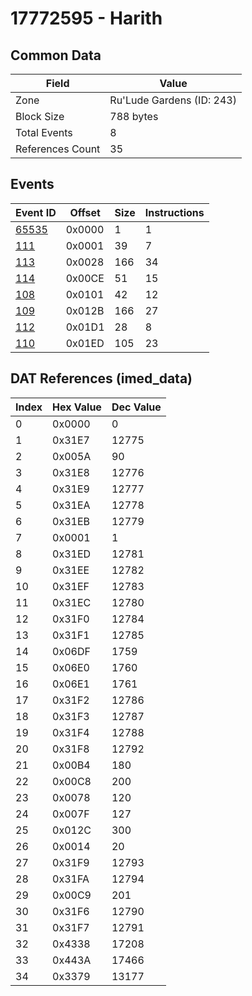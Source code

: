# 17772595 - Harith

## Common Data

| Field            | Value                     |
|------------------|---------------------------|
| Zone             | Ru'Lude Gardens (ID: 243) |
| Block Size       | 788 bytes                 |
| Total Events     | 8                         |
| References Count | 35                        |

## Events

| Event ID            | Offset   |   Size |   Instructions |
|---------------------|----------|--------|----------------|
| [65535](./65535.md) | 0x0000   |      1 |              1 |
| [111](./111.md)     | 0x0001   |     39 |              7 |
| [113](./113.md)     | 0x0028   |    166 |             34 |
| [114](./114.md)     | 0x00CE   |     51 |             15 |
| [108](./108.md)     | 0x0101   |     42 |             12 |
| [109](./109.md)     | 0x012B   |    166 |             27 |
| [112](./112.md)     | 0x01D1   |     28 |              8 |
| [110](./110.md)     | 0x01ED   |    105 |             23 |

## DAT References (imed_data)

|   Index | Hex Value   |   Dec Value |
|---------|-------------|-------------|
|       0 | 0x0000      |           0 |
|       1 | 0x31E7      |       12775 |
|       2 | 0x005A      |          90 |
|       3 | 0x31E8      |       12776 |
|       4 | 0x31E9      |       12777 |
|       5 | 0x31EA      |       12778 |
|       6 | 0x31EB      |       12779 |
|       7 | 0x0001      |           1 |
|       8 | 0x31ED      |       12781 |
|       9 | 0x31EE      |       12782 |
|      10 | 0x31EF      |       12783 |
|      11 | 0x31EC      |       12780 |
|      12 | 0x31F0      |       12784 |
|      13 | 0x31F1      |       12785 |
|      14 | 0x06DF      |        1759 |
|      15 | 0x06E0      |        1760 |
|      16 | 0x06E1      |        1761 |
|      17 | 0x31F2      |       12786 |
|      18 | 0x31F3      |       12787 |
|      19 | 0x31F4      |       12788 |
|      20 | 0x31F8      |       12792 |
|      21 | 0x00B4      |         180 |
|      22 | 0x00C8      |         200 |
|      23 | 0x0078      |         120 |
|      24 | 0x007F      |         127 |
|      25 | 0x012C      |         300 |
|      26 | 0x0014      |          20 |
|      27 | 0x31F9      |       12793 |
|      28 | 0x31FA      |       12794 |
|      29 | 0x00C9      |         201 |
|      30 | 0x31F6      |       12790 |
|      31 | 0x31F7      |       12791 |
|      32 | 0x4338      |       17208 |
|      33 | 0x443A      |       17466 |
|      34 | 0x3379      |       13177 |
